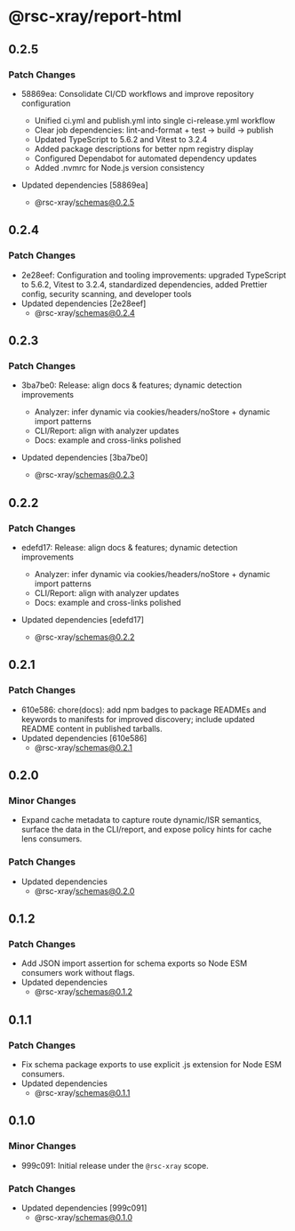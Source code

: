 # @rsc-xray/report-html

## 0.2.5

### Patch Changes

- 58869ea: Consolidate CI/CD workflows and improve repository configuration
  - Unified ci.yml and publish.yml into single ci-release.yml workflow
  - Clear job dependencies: lint-and-format + test → build → publish
  - Updated TypeScript to 5.6.2 and Vitest to 3.2.4
  - Added package descriptions for better npm registry display
  - Configured Dependabot for automated dependency updates
  - Added .nvmrc for Node.js version consistency

- Updated dependencies [58869ea]
  - @rsc-xray/schemas@0.2.5

## 0.2.4

### Patch Changes

- 2e28eef: Configuration and tooling improvements: upgraded TypeScript to 5.6.2, Vitest to 3.2.4, standardized dependencies, added Prettier config, security scanning, and developer tools
- Updated dependencies [2e28eef]
  - @rsc-xray/schemas@0.2.4

## 0.2.3

### Patch Changes

- 3ba7be0: Release: align docs & features; dynamic detection improvements
  - Analyzer: infer dynamic via cookies/headers/noStore + dynamic import patterns
  - CLI/Report: align with analyzer updates
  - Docs: example and cross-links polished

- Updated dependencies [3ba7be0]
  - @rsc-xray/schemas@0.2.3

## 0.2.2

### Patch Changes

- edefd17: Release: align docs & features; dynamic detection improvements
  - Analyzer: infer dynamic via cookies/headers/noStore + dynamic import patterns
  - CLI/Report: align with analyzer updates
  - Docs: example and cross-links polished

- Updated dependencies [edefd17]
  - @rsc-xray/schemas@0.2.2

## 0.2.1

### Patch Changes

- 610e586: chore(docs): add npm badges to package READMEs and keywords to manifests for improved discovery; include updated README content in published tarballs.
- Updated dependencies [610e586]
  - @rsc-xray/schemas@0.2.1

## 0.2.0

### Minor Changes

- Expand cache metadata to capture route dynamic/ISR semantics, surface the data in the CLI/report, and expose policy hints for cache lens consumers.

### Patch Changes

- Updated dependencies
  - @rsc-xray/schemas@0.2.0

## 0.1.2

### Patch Changes

- Add JSON import assertion for schema exports so Node ESM consumers work without flags.
- Updated dependencies
  - @rsc-xray/schemas@0.1.2

## 0.1.1

### Patch Changes

- Fix schema package exports to use explicit .js extension for Node ESM consumers.
- Updated dependencies
  - @rsc-xray/schemas@0.1.1

## 0.1.0

### Minor Changes

- 999c091: Initial release under the `@rsc-xray` scope.

### Patch Changes

- Updated dependencies [999c091]
  - @rsc-xray/schemas@0.1.0
